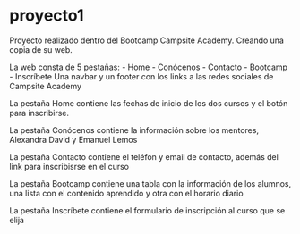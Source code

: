 # proyecto1
<p>
Proyecto realizado dentro del Bootcamp Campsite Academy.
Creando una copia de su web.</p>

<p> La web consta de 5 pestañas:
  - Home
  - Conócenos
  - Contacto
  - Bootcamp
  - Inscríbete
Una navbar y un footer con los links a las redes sociales de Campsite Academy</p>
  
<p> La pestaña Home contiene las fechas de inicio de los dos cursos y el botón para inscribirse.</p>
<p> La pestaña Conócenos contiene la información sobre los mentores, Alexandra David y Emanuel Lemos</p>
<p> La pestaña Contacto contiene el teléfon y email de contacto, además del link para inscribisrse en el curso</p>
<p> La pestaña Bootcamp contiene una tabla con la información de los alumnos, una lista con el contenido aprendido y otra con el horario diario</p>
<p> La pestaña Inscríbete contiene el formulario de inscripción al curso que se elija</p>
